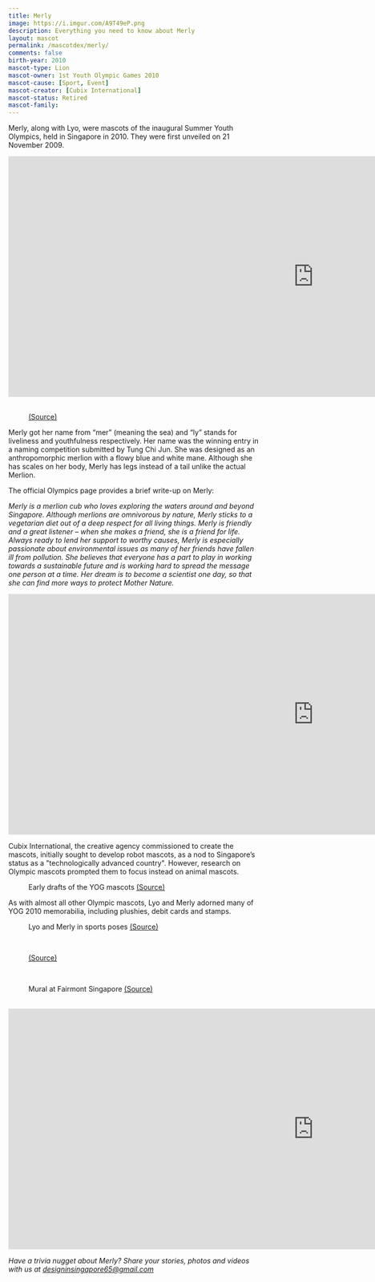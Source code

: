 ```yaml
---
title: Merly
image: https://i.imgur.com/A9T49eP.png
description: Everything you need to know about Merly
layout: mascot
permalink: /mascotdex/merly/
comments: false
birth-year: 2010
mascot-type: Lion
mascot-owner: 1st Youth Olympic Games 2010
mascot-cause: [Sport, Event]
mascot-creator: [Cubix International]
mascot-status: Retired
mascot-family: 
---
```


Merly, along with Lyo, were mascots of the inaugural Summer Youth Olympics, held in Singapore in 2010. They were first unveiled on 21 November 2009.

<div class="video-responsive"> <iframe width="1217" height="480" src="https://www.youtube.com/embed/WPRfq2ngE9k" title="Introducing the Singapore 2010 Mascots: Lyo &amp; Merly!" frameborder="0" allow="accelerometer; autoplay; clipboard-write; encrypted-media; gyroscope; picture-in-picture; web-share" referrerpolicy="strict-origin-when-cross-origin" allowfullscreen></iframe></div>

<br> 
<figure>
<img src="https://i.imgur.com/9Lqa8xe.jpg" alt="">
<figcaption><a href="https://www.theolympicdesign.com/yog/singapore-2010/mascots/" target="_blank">(Source)</a></figcaption>
</figure>

Merly got her name from “mer” (meaning the sea) and “ly” stands for liveliness and youthfulness respectively. Her name was the winning entry in a naming competition submitted by Tung Chi Jun. She was designed as an anthropomorphic merlion with a flowy blue and white mane. Although she has scales on her body, Merly has legs instead of a tail unlike the actual Merlion. 


The official Olympics page provides a brief write-up on Merly:

<i>Merly is a merlion cub who loves exploring the waters around and beyond Singapore. Although merlions are omnivorous by nature, Merly sticks to a vegetarian diet out of a deep respect for all living things. Merly is friendly and a great listener – when she makes a friend, she is a friend for life. Always ready to lend her support to worthy causes, Merly is especially passionate about environmental issues as many of her friends have fallen ill from pollution. She believes that everyone has a part to play in working towards a sustainable future and is working hard to spread the message one person at a time. Her dream is to become a scientist one day, so that she can find more ways to protect Mother Nature.</i>

<div class="video-responsive"><iframe width="1217" height="480" src="https://www.youtube.com/embed/7nAtTjD1190" title="EXCLUSIVE: Lyo and Merly Exposed!!" frameborder="0" allow="accelerometer; autoplay; clipboard-write; encrypted-media; gyroscope; picture-in-picture; web-share" referrerpolicy="strict-origin-when-cross-origin" allowfullscreen></iframe></div>

Cubix International, the creative agency commissioned to create the mascots, initially sought to develop robot mascots, as a nod to Singapore’s status as a "technologically advanced country". However, research on Olympic mascots prompted them to focus instead on animal mascots.

<figure>
<img src="https://i.imgur.com/1nS9KRW.jpg" alt="">
<figcaption>Early drafts of the YOG mascots <a href="https://frankiemalachi.wordpress.com/2009/12/14/singapore-2010-first-youth-olympic-games-mascots-lyo-merly/ " target="_blank">(Source)</a></figcaption>
</figure>


As with almost all other Olympic mascots, Lyo and Merly adorned many of YOG 2010 memorabilia, including plushies, debit cards and stamps.

<figure>
<img src="https://i.imgur.com/NFBDET5.jpg" alt="">
<figcaption>Lyo and Merly in sports poses <a href="https://celestially.blogspot.com/2010/04/tickets-on-sale-now-singapore-2010.html  " target="_blank">(Source)</a></figcaption>
</figure>

<br>

<figure>
<img src="https://i.imgur.com/NuhA8Sj.jpg" alt="">
<figcaption><a href="https://eventstvsg.wordpress.com/2010/07/26/launch-of-singapore-2010-youth-olympic-games-commemorative-stamps/ " target="_blank">(Source)</a></figcaption>
</figure>

<br>

<figure>
<img src="https://i.imgur.com/308G3oM.jpg" alt="">
<figcaption>Mural at Fairmont Singapore <a href=" http://www.fairmontmoments.com/destinations/asia/fairmont-singapore/fairmont-singapore-counts-down-to-the-youth-olympic-games-yog-with-first-yog-mural 
 " target="_blank">(Source)</a></figcaption>
</figure>



<br>

<div class="video-responsive"><iframe width="1217" height="480" src="https://www.youtube.com/embed/FqGWUDBGomY" title="3D Advertisement Display (YOG Lyo and Merly mascots) on top of bus shelter in front of Lucky Plaza" frameborder="0" allow="accelerometer; autoplay; clipboard-write; encrypted-media; gyroscope; picture-in-picture; web-share" referrerpolicy="strict-origin-when-cross-origin" allowfullscreen></iframe> </div>

<i>Have a trivia nugget about Merly? Share your stories, photos and videos with us at designinsingapore65@gmail.com</i>
